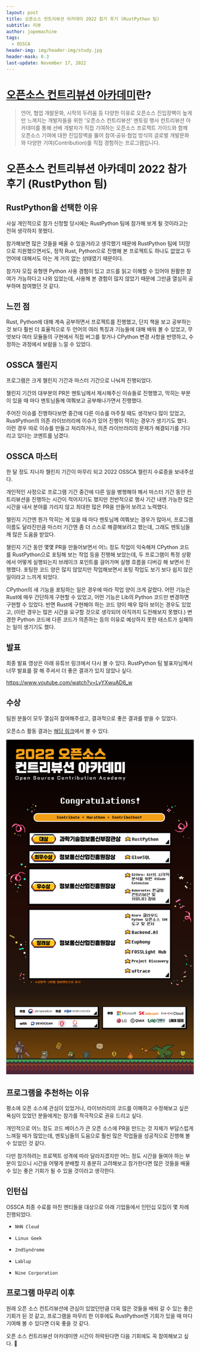 ```yaml
---
layout: post
title: 오픈소스 컨트리뷰션 아카데미 2022 참가 후기 (RustPython 팀)
subtitle: 리뷰
author: jopemachine
tags:
  - OSSCA
header-img: img/header-img/study.jpg
header-mask: 0.3
last-update: November 17, 2022
---
```


# [오픈소스 컨트리뷰션 아카데미](https://www.oss.kr/contribution_academy)란?

> 언어, 협업 개발문화, 시작의 두려움 등 다양한 이유로 오픈소스 진입장벽이 높게만 느껴지는 개발자들을 위한 '오픈소스 컨트리뷰션' 멘토링 행사
> 컨트리뷰션 아카데미를 통해 선배 개발자가 직접 기여하는 오픈소스 프로젝트 가이드와 함께 오픈소스 기여에 대한 진입장벽을 뚫어 참여·공유·협업 방식의 글로벌 개발문화와 다양한 기여(Contribution)를 직접 경험하는 프로그램입니다.

# 오픈소스 컨트리뷰션 아카데미 2022 참가 후기 (RustPython 팀)

## RustPython을 선택한 이유

사실 개인적으로 참가 신청할 당시에는 RustPython 팀에 참가해 보게 될 것이라고는 전혀 생각하지 못했다.

참가해보면 많은 것들을 배울 수 있을거라고 생각했기 때문에 RustPython 팀에 1지망으로 지원했으면서도, 정작 Rust, Python으로 진행해 본 프로젝트도 하나도 없었고 두 언어에 대해서도 아는 게 거의 없는 상태였기 때문이다.

참가자 모집 유형엔 Python 사용 경험이 있고 코드를 읽고 이해할 수 있어야 원활한 참여가 가능하다고 나와 있었는데, 사용해 본 경험이 많지 않았기 때문에 그만큼 열심히 공부하며 참여했던 것 같다.

## 느낀 점

Rust, Python에 대해 계속 공부하면서 프로젝트를 진행했고, 단지 책을 보고 공부하는 것 보다 훨씬 더 효율적으로 두 언어의 여러 특징과 기능들에 대해 배워 볼 수 있었고, 무엇보다 여러 모듈들의 구현에서 직접 버그를 찾거나 CPython 변경 사항을 반영하고, 수정하는 과정에서 보람을 느낄 수 있었다.

## OSSCA 챌린지

프로그램은 크게 챌린지 기간과 마스터 기간으로 나눠져 진행되었다.

챌린지 기간의 대부분의 PR은 멘토님께서 제시해주신 이슈들로 진행했고, 막히는 부분이 있을 때 마다 멘토님들께 여쭤보고 공부해나가면서 진행했다.

주어진 이슈를 진행하다보면 중간에 다른 이슈를 마주칠 때도 생각보다 많이 있었고, RustPython의 의존 라이브러리에 이슈가 있어 진행이 막히는 경우가 생기기도 했다. 이런 경우 따로 이슈를 만들고 처리하거나, 의존 라이브러리의 문제가 해결되기를 기다리고 있다는 코멘트를 남겼다.

## OSSCA 마스터

한 달 정도 지나자 챌린지 기간이 마무리 되고 2022 OSSCA 챌린지 수료증을 보내주셨다.

개인적인 사정으로 프로그램 기간 중간에 다른 일을 병행해야 해서 마스터 기간 동안 컨트리뷰션을 진행하는 시간이 적어지기도 했지만 전반적으로 행사 기간 내엔 가능한 많은 시간을 내서 분야를 가리지 않고 최대한 많은 PR을 만들어 보려고 노력했다.

챌린지 기간엔 뭔가 막히는 게 있을 때 마다 멘토님께 여쭤보는 경우가 많아서, 프로그램 이름도 달라진만큼 마스터 기간엔 좀 더 스스로 해결해보려고 했는데, 그래도 멘토님들께 많은 도움을 받았다.

챌린지 기간 동안 몇몇 PR을 만들어보면서 어느 정도 작업이 익숙해져 CPython 코드를 RustPython으로 포팅해 보는 작업 등을 진행해 보았는데, 두 프로그램이 특정 상황에서 어떻게 실행되는지 브레이크 포인트를 걸어가며 실행 흐름을 디버깅 해 보면서 진행했다. 포팅한 코드 양은 많지 않았지만 작업해보면서 포팅 작업도 보기 보다 쉽지 않은 일이라고 느끼게 되었다.

CPython의 새 기능을 포팅하는 일은 경우에 따라 작업 양이 크게 갈렸다. 어떤 기능은 Rust에 매우 간단하게 구현할 수 있었고, 어떤 기능은 Lib의 Python 코드만 변경하면 구현할 수 있었다. 반면 Rust에 구현해야 하는 코드 양이 매우 많아 보이는 경우도 있었고, (이런 경우는 많은 시간을 요구할 것으로 생각되어 아직까지 도전해보지 못했다.) 변경한 Python 코드에 다른 코드가 의존하는 등의 이유로 예상하지 못한 테스트가 실패하는 일이 생기기도 했다.

## 발표

최종 발표 영상은 아래 유튜브 링크에서 다시 볼 수 있다. RustPython 팀 발표자님께서 너무 발표를 잘 해 주셔서 더 좋은 결과가 있지 않았나 싶다.

https://www.youtube.com/watch?v=LyYXwuAD6_w

## 수상

팀원 분들이 모두 열심히 참여해주셨고, 결과적으로 좋은 결과를 받을 수 있었다.

오픈소스 활동 결과는 [해당 링크](https://github.com/RustPython/RustPython/pulls?q=is%3Apr+is%3Aopen+label%3Azca-2022)에서 볼 수 있다.

![](/img/posts/Review/2022-11-17-OSSCA-Review/20221014164159008929b38f2acb7872840eaaa961f64f2467a1f2.png)

## 프로그램을 추천하는 이유

평소에 오픈 소스에 관심이 있었거나, 라이브러리의 코드를 이해하고 수정해보고 싶은 욕심이 있었던 분들에게는 참가를 적극적으로 권유 드리고 싶다.

개인적으로 어느 정도 코드 베이스가 큰 오픈 소스에 PR을 만드는 것 자체가 부담스럽게 느껴질 때가 많았는데, 멘토님들의 도움으로 훨씬 많은 작업들을 성공적으로 진행해 볼 수 있었던 것 같다.

다만 참가하려는 프로젝트 성격에 따라 달라지겠지만 어느 정도 시간을 들여야 하는 부분이 있으니 시간을 어떻게 분배할 지 충분히 고려해보고 참가한다면 많은 것들을 배울 수 있는 좋은 기회가 될 수 있을 것이라고 생각한다.

<!-- ## 사연 있는 코드 -->

<!-- ## 굿즈 -->

## 인턴십

OSSCA 최종 수료를 마친 멘티들을 대상으로 아래 기업들에서 인턴십 모집이 몇 차례 진행되었다.

- `NHN Cloud`

- `Linux Geek`

- `2ndSyndrome`

- `Lablup`

- `Nine Corporation`

## 프로그램 마무리 이후

원래 오픈 소스 컨트리뷰션에 관심이 있었던만큼 더욱 많은 것들을 배워 갈 수 있는 좋은 기회가 된 것 같고, 프로그램을 마무리 한 이후에도 RustPython엔 기회가 있을 때 마다 기여해 볼 수 있다면 더욱 좋을 것 같다.

오픈 소스 컨트리뷰션 아카데미엔 시간이 허락된다면 다음 기회에도 꼭 참여해보고 싶다. 🤗
